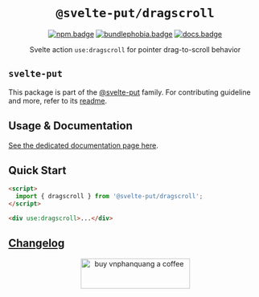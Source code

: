 <div align="center">

# `@svelte-put/dragscroll`

[![npm.badge]][npm] [![bundlephobia.badge]][bundlephobia] [![docs.badge]][docs]

Svelte action `use:dragscroll` for pointer drag-to-scroll behavior

</div>

## `svelte-put`

This package is part of the [@svelte-put][github.monorepo] family. For contributing guideline and more, refer to its [readme][github.monorepo].

## Usage & Documentation

[See the dedicated documentation page here][docs].

## Quick Start

```html
<script>
  import { dragscroll } from '@svelte-put/dragscroll';
</script>

<div use:dragscroll>...</div>
```

## [Changelog][github.changelog]

<p align="center">
  <a href="https://www.buymeacoffee.com/vnphanquang" target="_blank">
    <img
      src="https://cdn.buymeacoffee.com/buttons/v2/default-yellow.png"
      height="60"
      width="217"
      alt="buy vnphanquang a coffee"
    />
  </a>
</p>

<!-- github specifics -->

[github.monorepo]: https://github.com/vnphanquang/svelte-put
[github.changelog]: https://github.com/vnphanquang/svelte-put/blob/main/packages/actions/dragscroll/CHANGELOG.md
[github.issues]: https://github.com/vnphanquang/svelte-put/issues?q=

<!-- heading badge -->

[npm.badge]: https://img.shields.io/npm/v/@svelte-put/dragscroll
[npm]: https://www.npmjs.com/package/@svelte-put/dragscroll
[bundlephobia.badge]: https://img.shields.io/bundlephobia/minzip/@svelte-put/dragscroll?label=minzipped
[bundlephobia]: https://bundlephobia.com/package/@svelte-put/dragscroll
[docs]: https://svelte-put.vnphanquang.com/docs/dragscroll
[docs.badge]: https://img.shields.io/badge/-Docs%20Site-blue
